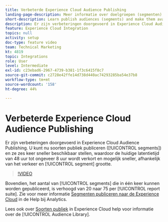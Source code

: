 ```yaml
---
title: Verbeterde Experience Cloud Audience Publishing
landing-page-description: Meer informatie over doelgroepen (segmenten) publiceren en maak ze sneller dan ooit beschikbaar.
short-description: Learn publish audiences (segments) and make them available faster than ever.
description: Er zijn verbeteringen doorgevoerd in Experience Cloud Audience Publishing. U kunt nu doelgroepen (segmenten) publiceren en zes keer sneller beschikbaar maken, waardoor de huidige latentietijd wordt teruggebracht van 48 uur naar ongeveer 8 uur en mogelijk sneller, afhankelijk van het verkeer en de segmentgrootte.
feature: Experience Cloud Integration
topics: null
activity: setup
doc-type: feature video
team: Technical Marketing
kt: 4819
topic: Integrations
role: User
level: Intermediate
exl-id: c23ebad6-2967-4739-b381-1f3c6415f8c7
source-git-commit: c2728e42ffe14d738d440ac74293285ba54e37b8
workflow-type: tm+mt
source-wordcount: '158'
ht-degree: 44%

---
```


# Verbeterde Experience Cloud Audience Publishing

Er zijn verbeteringen doorgevoerd in Experience Cloud Audience Publishing. U kunt nu soorten publiek publiceren ([!UICONTROL segments]) en ze zes keer sneller beschikbaar stellen, waardoor de huidige latentietijd van 48 uur tot ongeveer 8 uur wordt verkort en mogelijk sneller, afhankelijk van het verkeer en [!UICONTROL segment] grootte.

>[!VIDEO](https://video.tv.adobe.com/v/32842/?quality=12&learn=on)

Bovendien, het aantal van [!UICONTROL segments] die in één keer kunnen worden gepubliceerd, is verhoogd van 20 naar 75 per [!UICONTROL report suite].
Zie voor meer informatie [Segmenten publiceren naar de Experience Cloud](https://experienceleague.adobe.com/docs/analytics/components/segmentation/segmentation-workflow/seg-publish.html) in de Help bij Analytics.

Lees ook over [Soorten publiek](https://experienceleague.adobe.com/docs/core-services/interface/audiences/audience-library.html) in Experience Cloud help voor informatie over de [!UICONTROL Audience Library].
